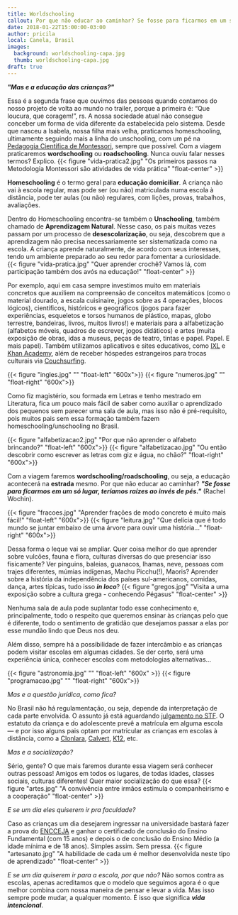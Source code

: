 ```yaml
---
title: Worldschooling
callout: Por que não educar ao caminhar? Se fosse para ficarmos em um só lugar, teríamos raízes ao invés de pés.
date: 2018-01-22T15:00:00-03:00
author: pricila
local: Canela, Brasil
images:
  background: worldschooling-capa.jpg
  thumb: worldschooling-capa.jpg
draft: true
---
```


***"Mas e a educação das crianças?"***

Essa é a segunda frase que ouvimos das pessoas quando contamos do nosso projeto de volta ao mundo no trailer, porque a primeira é: “Que loucura, que coragem!”, rs. A nossa sociedade atual não consegue conceber um forma de vida diferente da estabelecida pelo sistema. Desde que nasceu a Isabela, nossa filha mais velha, praticamos homeschooling, ultimamente seguindo mais a linha do unschooling, com um pé na [Pedagogia Científica de Montessori](https://larmontessori.com/maria-montessori/), sempre que possível. Com a viagem praticaremos **wordschooling** ou **roadschooling**. Nunca ouviu falar nesses termos? Explico.
{{< figure "vida-pratica2.jpg" "Os primeiros passos na Metodologia Montessori são atividades de vida prática" "float-center" >}}


**Homeschooling** é o termo geral para **educação domiciliar**. A criança não vai à escola regular, mas pode ser (ou não) matriculada numa escola à distância, pode ter aulas (ou não) regulares, com lições, provas, trabalhos, avaliações. 

Dentro do Homeschooling encontra-se também o **Unschooling**, também chamado de **Aprendizagem Natural**. Nesse caso, os pais muitas vezes passam por um processo de **desescolarização**, ou seja, descobrem que a aprendizagem não precisa necessariamente ser sistematizada como na escola. A criança aprende naturalmente, de acordo com seus interesses, tendo um ambiente preparado ao seu redor para fomentar a curiosidade.
{{< figure "vida-pratica.jpg" "Quer aprender crochê? Vamos lá, com participação também dos avós na educação!" "float-center" >}}

Por exemplo, aqui em casa sempre investimos muito em materiais concretos que auxiliem na compreensão de conceitos matemáticos (como o material dourado, a escala cuisinaire, jogos sobre as 4 operações, blocos lógicos), científicos, históricos e geográficos (jogos para fazer experiências, esqueletos e torsos humanos de plástico, mapas, globo terrestre, bandeiras, livros, muitos livros!) e materiais para a alfabetização (alfabetos móveis, quadros de escrever, jogos didáticos) e artes (muita exposição de obras, idas a museus, peças de teatro, tintas e papel. Papel. E mais papel). Também utilizamos aplicativos e sites educativos, como [IXL](http://ixl.com) e [Khan Academy](http://khanacademy.org), além de receber hóspedes estrangeiros para trocas culturais via [Couchsurfing](http://www.couchsurfing.com).
<div class="clearfix">
{{< figure "ingles.jpg" "" "float-left" "600x">}}
{{< figure "numeros.jpg" "" "float-right" "600x">}}
</div>


Como fiz magistério, sou formada em Letras e tenho mestrado em Literatura, fica um pouco mais fácil de saber como auxiliar o aprendizado dos pequenos sem parecer uma sala de aula, mas isso não é pré-requisito, pois muitos pais sem essa formação também fazem homeschooling/unschooling no Brasil.
<div class="clearfix">
{{< figure "alfabetizacao2.jpg" "Por que não aprender o alfabeto brincando?" "float-left" "600x">}}
{{< figure "alfabetizacao.jpg" "Ou então descobrir como escrever as letras com giz e água, no chão?" "float-right" "600x">}}
</div>

Com a viagem faremos **wordschooling/roadschooling**, ou seja, a educação acontecerá na **estrada** mesmo. Por que não educar ao caminhar? ***"Se fosse para ficarmos em um só lugar, teríamos raízes ao invés de pés."*** (Rachel Wochin).
<div class="clearfix">
{{< figure "fracoes.jpg" "Aprender frações de modo concreto é muito mais fácil!" "float-left" "600x">}}
{{< figure "leitura.jpg" "Que delícia que é todo mundo se juntar embaixo de uma árvore para ouvir uma história..." "float-right" "600x">}}
</div>

Dessa forma o leque vai se ampliar. Quer coisa melhor do que aprender sobre vulcões, fauna e flora, culturas diversas do que presenciar isso fisicamente? Ver pinguins, baleias, guanacos, lhamas, neve, pessoas com trajes diferentes, múmias indígenas, Machu Picchu(!), Maoris? Aprender sobre a história da independência dos países sul-americanos, comidas, dança, artes típicas, tudo isso ***in loco***? 
{{< figure "gregos.jpg" "Visita a uma exposição sobre a cultura grega - conhecendo Pégasus" "float-center" >}}

Nenhuma sala de aula pode suplantar todo esse conhecimento e, principalmente, todo o respeito que queremos ensinar às crianças pelo que é diferente, todo o sentimento de gratidão que desejamos passar a elas por esse mundão lindo que Deus nos deu.

Além disso, sempre há a possibilidade de fazer intercâmbio e as crianças podem visitar escolas em algumas cidades. Se der certo, será uma experiência única, conhecer escolas com metodologias alternativas...
<div class="clearfix">
{{< figure "astronomia.jpg" "" "float-left" "600x" >}}
{{< figure "programacao.jpg" "" "float-right" "600x">}}
</div>

*Mas e a questão jurídica, como fica?*

No Brasil não há regulamentação, ou seja, depende da interpretação de cada parte envolvida. O assunto já está aguardando [julgamento no STF](http://www.stf.jus.br/portal/jurisprudenciaRepercussao/verAndamentoProcesso.asp?incidente=4774632&numeroProcesso=888815&classeProcesso=RE&numeroTema=822). O estatuto da criança e do adolescente prevê a matrícula em alguma escola — e por isso alguns pais optam por matricular as crianças em escolas à distância, como a [Clonlara](http://clonlara.pt), [Calvert](http://calverteducation.com), [K12](http://k12.com), etc.
 
*Mas e a socialização?*

Sério, gente? O que mais faremos durante essa viagem será conhecer outras pessoas! Amigos em todos os lugares, de todas idades, classes sociais, culturas diferentes! Quer maior socialização do que essa?
{{< figure "artes.jpg" "A convivência entre irmãos estimula o companheirismo e a cooperação" "float-center" >}}

*E se um dia eles quiserem ir pra faculdade?*

Caso as crianças um dia desejarem ingressar na universidade bastará fazer a prova do [ENCCEJA](http://portal.mec.gov.br/component/tags/tag/33970) e ganhar o certificado de conclusão do Ensino Fundamental (com 15 anos) e depois o de conclusão do Ensino Médio (a idade mínima e de 18 anos). Simples assim. Sem pressa. 
{{< figure "artesanato.jpg" "A habilidade de cada um é melhor desenvolvida neste tipo de aprendizado" "float-center" >}}

*E se um dia quiserem ir para a escola, por que não?* Não somos contra as escolas, apenas acreditamos que o modelo que seguimos agora é o que melhor combina com nossa maneira de pensar e levar a vida. Mas isso sempre pode mudar, a qualquer momento. É isso que significa ***vida intencional***.
